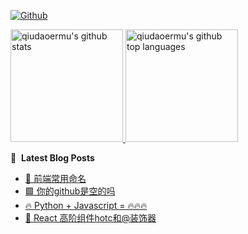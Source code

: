 [![Github](https://img.shields.io/github/followers/qiudaoermu?label=Follow&style=social)](https://github.com/qiudaoermu)

<a href="https://github.com/qiudaoermu">
  <img height="180em" src="https://github-readme-stats.vercel.app/api?username=qiudaoermu&show_icons=true&count_private=true" alt="qiudaoermu's github stats" />
  <img height="180em" src="https://github-readme-stats.vercel.app/api/top-langs/?username=qiudaoermu&layout=compact" alt="qiudaoermu's github top languages" />
</a>
<br/>

<!--
** qiudaoermu / qiudaoermu ** is a ✨ _special_ ✨ repository because its`README.md`(this file) appears on your GitHub profile.

Here are some ideas to get you started:

  - 🔭 I’m currently working on ...
- 🌱 I’m currently learning ...
- 👯 I’m looking to collaborate on ...
- 🤔 I’m looking for help with ...
- 💬 Ask me about ...
- 📫 How to reach me: ...
- 😄 Pronouns: ...
- ⚡ Fun fact: ...
-->

📕 &nbsp;**Latest Blog Posts**

<!-- BLOG-POST-LIST:START -->
- [🧰 前端常用命名](https://qiudaoermu.github.io//2021/11/02/%E5%89%8D%E7%AB%AF%E5%B8%B8%E7%94%A8%E5%91%BD%E5%90%8D/)
- [🟩 你的github是空的吗](https://qiudaoermu.github.io//2021/11/01/%E4%BD%A0%E7%9A%84github%E6%98%AF%E7%A9%BA%E7%9A%84%E5%90%97/)
- [🔥 Python + Javascript = 🔥🔥🔥](https://qiudaoermu.github.io//2021/10/21/Python-+-JavaScript-=/)
- [🔋 React 高阶组件hotc和@装饰器](https://qiudaoermu.github.io//2021/10/21/react-%E9%AB%98%E9%98%B6%E7%BB%84%E4%BB%B6hotc%E5%92%8C@%E8%A3%85%E9%A5%B0%E5%99%A8/)
<!-- BLOG-POST-LIST:END -->


